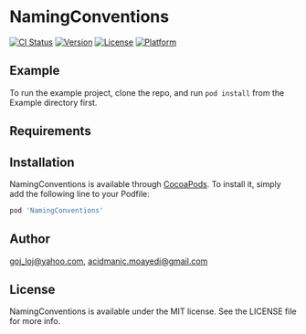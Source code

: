 # NamingConventions

[![CI Status](https://img.shields.io/travis/goj_loj@yahoo.com/NamingConventions.svg?style=flat)](https://travis-ci.org/goj_loj@yahoo.com/NamingConventions)
[![Version](https://img.shields.io/cocoapods/v/NamingConventions.svg?style=flat)](https://cocoapods.org/pods/NamingConventions)
[![License](https://img.shields.io/cocoapods/l/NamingConventions.svg?style=flat)](https://cocoapods.org/pods/NamingConventions)
[![Platform](https://img.shields.io/cocoapods/p/NamingConventions.svg?style=flat)](https://cocoapods.org/pods/NamingConventions)

## Example

To run the example project, clone the repo, and run `pod install` from the Example directory first.

## Requirements

## Installation

NamingConventions is available through [CocoaPods](https://cocoapods.org). To install
it, simply add the following line to your Podfile:

```ruby
pod 'NamingConventions'
```

## Author

goj_loj@yahoo.com, acidmanic.moayedi@gmail.com

## License

NamingConventions is available under the MIT license. See the LICENSE file for more info.

